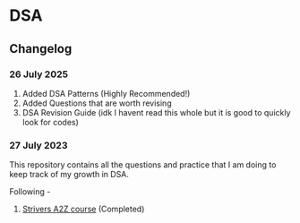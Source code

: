 # DSA

## Changelog

### 26 July 2025
1. Added DSA Patterns (Highly Recommended!)
2. Added Questions that are worth revising
3. DSA Revision Guide (idk I havent read this whole but it is good to quickly look for codes)

### 27 July 2023
This repository contains all the questions and practice that I am doing to keep track of my growth in DSA.

Following -
1. [Strivers A2Z course](https://takeuforward.org/strivers-a2z-dsa-course/strivers-a2z-dsa-course-sheet-2/) (Completed)